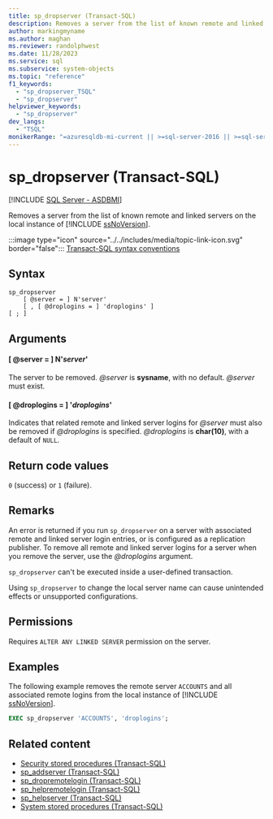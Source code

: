 ```yaml
---
title: sp_dropserver (Transact-SQL)
description: Removes a server from the list of known remote and linked servers on the local instance of SQL Server.
author: markingmyname
ms.author: maghan
ms.reviewer: randolphwest
ms.date: 11/28/2023
ms.service: sql
ms.subservice: system-objects
ms.topic: "reference"
f1_keywords:
  - "sp_dropserver_TSQL"
  - "sp_dropserver"
helpviewer_keywords:
  - "sp_dropserver"
dev_langs:
  - "TSQL"
monikerRange: "=azuresqldb-mi-current || >=sql-server-2016 || >=sql-server-linux-2017"
---
```

# sp_dropserver (Transact-SQL)

[!INCLUDE [SQL Server - ASDBMI](../../includes/applies-to-version/sql-asdbmi.md)]

Removes a server from the list of known remote and linked servers on the local instance of [!INCLUDE [ssNoVersion](../../includes/ssnoversion-md.md)].

:::image type="icon" source="../../includes/media/topic-link-icon.svg" border="false"::: [Transact-SQL syntax conventions](../../t-sql/language-elements/transact-sql-syntax-conventions-transact-sql.md)

## Syntax

```syntaxsql
sp_dropserver
    [ @server = ] N'server'
    [ , [ @droplogins = ] 'droplogins' ]
[ ; ]
```

## Arguments

#### [ @server = ] N'*server*'

The server to be removed. *@server* is **sysname**, with no default. *@server* must exist.

#### [ @droplogins = ] '*droplogins*'

Indicates that related remote and linked server logins for *@server* must also be removed if *@droplogins* is specified. *@droplogins* is **char(10)**, with a default of `NULL`.

## Return code values

`0` (success) or `1` (failure).

## Remarks

An error is returned if you run `sp_dropserver` on a server with associated remote and linked server login entries, or is configured as a replication publisher. To remove all remote and linked server logins for a server when you remove the server, use the *@droplogins* argument.

`sp_dropserver` can't be executed inside a user-defined transaction.

Using `sp_dropserver` to change the local server name can cause unintended effects or unsupported configurations.

## Permissions

Requires `ALTER ANY LINKED SERVER` permission on the server.

## Examples

The following example removes the remote server `ACCOUNTS` and all associated remote logins from the local instance of [!INCLUDE [ssNoVersion](../../includes/ssnoversion-md.md)].

```sql
EXEC sp_dropserver 'ACCOUNTS', 'droplogins';
```

## Related content

- [Security stored procedures (Transact-SQL)](security-stored-procedures-transact-sql.md)
- [sp_addserver (Transact-SQL)](sp-addserver-transact-sql.md)
- [sp_dropremotelogin (Transact-SQL)](sp-dropremotelogin-transact-sql.md)
- [sp_helpremotelogin (Transact-SQL)](sp-helpremotelogin-transact-sql.md)
- [sp_helpserver (Transact-SQL)](sp-helpserver-transact-sql.md)
- [System stored procedures (Transact-SQL)](system-stored-procedures-transact-sql.md)
